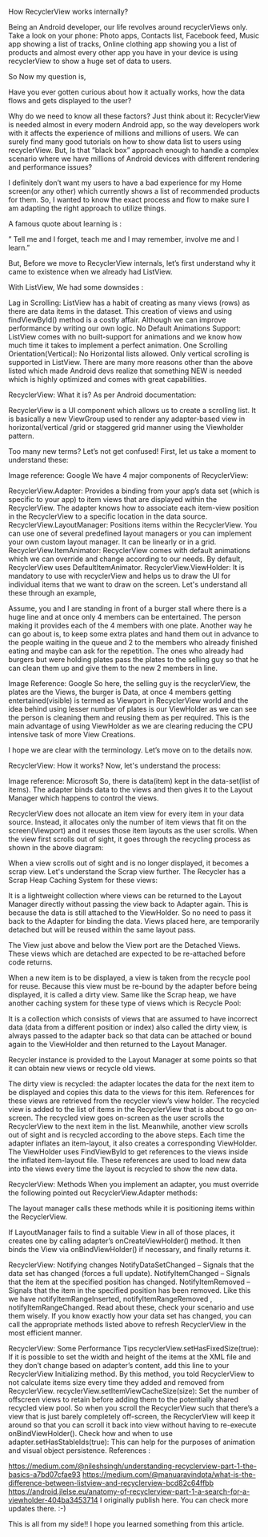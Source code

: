 How RecyclerView works internally?

Being an Android developer, our life revolves around recyclerViews only. Take a look on your phone: Photo apps, Contacts list, Facebook feed, Music app showing a list of tracks, Online clothing app showing you a list of products and almost every other app you have in your device is using recyclerView to show a huge set of data to users.

So Now my question is,

Have you ever gotten curious about how it actually works, how the data flows and gets displayed to the user?

Why do we need to know all these factors?
Just think about it: RecyclerView is needed almost in every modern Android app, so the way developers work with it affects the experience of millions and millions of users. We can surely find many good tutorials on how to show data list to users using recyclerView. But, Is that “black box” approach enough to handle a complex scenario where we have millions of Android devices with different rendering and performance issues?

I definitely don’t want my users to have a bad experience for my Home screen(or any other) which currently shows a list of recommended products for them. So, I wanted to know the exact process and flow to make sure I am adapting the right approach to utilize things.

A famous quote about learning is :

” Tell me and I forget, teach me and I may remember, involve me and I learn.”

But, Before we move to RecyclerView internals, let’s first understand why it came to existence when we already had ListView.

With ListView, We had some downsides :

Lag in Scrolling: ListView has a habit of creating as many views (rows) as there are data items in the dataset. This creation of views and using findViewById() method is a costly affair. Although we can improve performance by writing our own logic.
No Default Animations Support: ListView comes with no built-support for animations and we know how much time it takes to implement a perfect animation.
One Scrolling Orientation(Vertical): No Horizontal lists allowed. Only vertical scrolling is supported in ListView.
There are many more reasons other than the above listed which made Android devs realize that something NEW is needed which is highly optimized and comes with great capabilities.

RecyclerView: What it is?
As per Android documentation:

RecyclerView is a UI component which allows us to create a scrolling list. It is basically a new ViewGroup used to render any adapter-based view in horizontal/vertical /grid or staggered grid manner using the Viewholder pattern.

Too many new terms? Let’s not get confused! First, let us take a moment to understand these:


Image reference: Google
We have 4 major components of RecyclerView:

RecyclerView.Adapter: Provides a binding from your app’s data set (which is specific to your app) to item views that are displayed within the RecyclerView. The adapter knows how to associate each item-view position in the RecyclerView to a specific location in the data source.
RecyclerView.LayoutManager: Positions items within the RecyclerView. You can use one of several predefined layout managers or you can implement your own custom layout manager. It can be linearly or in a grid.
RecyclerView.ItemAnimator: RecyclerView comes with default animations which we can override and change according to our needs. By default, RecyclerView uses DefaultItemAnimator.
RecyclerView.ViewHolder: It is mandatory to use with recyclerView and helps us to draw the UI for individual items that we want to draw on the screen.
Let's understand all these through an example,

Assume, you and I are standing in front of a burger stall where there is a huge line and at once only 4 members can be entertained. The person making it provides each of the 4 members with one plate. Another way he can go about is, to keep some extra plates and hand them out in advance to the people waiting in the queue and 2 to the members who already finished eating and maybe can ask for the repetition. The ones who already had burgers but were holding plates pass the plates to the selling guy so that he can clean them up and give them to the new 2 members in line.


Image Reference: Google
So here, the selling guy is the recyclerView, the plates are the Views, the burger is Data, at once 4 members getting entertained(visible) is termed as Viewport in RecyclerView world and the idea behind using lesser number of plates is our ViewHolder as we can see the person is cleaning them and reusing them as per required. This is the main advantage of using ViewHolder as we are clearing reducing the CPU intensive task of more View Creations.

I hope we are clear with the terminology. Let’s move on to the details now.

RecyclerView: How it works?
Now, let's understand the process:


Image reference: Microsoft
So, there is data(item) kept in the data-set(list of items). The adapter binds data to the views and then gives it to the Layout Manager which happens to control the views.

RecyclerView does not allocate an item view for every item in your data source. Instead, it allocates only the number of item views that fit on the screen(Viewport) and it reuses those item layouts as the user scrolls. When the view first scrolls out of sight, it goes through the recycling process as shown in the above diagram:

When a view scrolls out of sight and is no longer displayed, it becomes a scrap view.
Let's understand the Scrap view further. The Recycler has a Scrap Heap Caching System for these views:

It is a lightweight collection where views can be returned to the Layout Manager directly without passing the view back to Adapter again. This is because the data is still attached to the ViewHolder. So no need to pass it back to the Adapter for binding the data.
Views placed here, are temporarily detached but will be reused within the same layout pass.

The View just above and below the View port are the Detached Views. These views which are detached are expected to be re-attached before code returns.

When a new item is to be displayed, a view is taken from the recycle pool for reuse. Because this view must be re-bound by the adapter before being displayed, it is called a dirty view.
Same like the Scrap heap, we have another caching system for these type of views which is Recycle Pool:

It is a collection which consists of views that are assumed to have incorrect data (data from a different position or index) also called the dirty view, is always passed to the adapter back so that data can be attached or bound again to the ViewHolder and then returned to the Layout Manager.

Recycler instance is provided to the Layout Manager at some points so that it can obtain new views or recycle old views.

The dirty view is recycled: the adapter locates the data for the next item to be displayed and copies this data to the views for this item. References for these views are retrieved from the recycler view’s view holder.
The recycled view is added to the list of items in the RecyclerView that is about to go on-screen.
The recycled view goes on-screen as the user scrolls the RecyclerView to the next item in the list. Meanwhile, another view scrolls out of sight and is recycled according to the above steps.
Each time the adapter inflates an item-layout, it also creates a corresponding ViewHolder. The ViewHolder uses FindViewById to get references to the views inside the inflated item-layout file. These references are used to load new data into the views every time the layout is recycled to show the new data.

RecyclerView: Methods
When you implement an adapter, you must override the following pointed out RecyclerView.Adapter methods:


The layout manager calls these methods while it is positioning items within the RecyclerView.

If LayoutManager fails to find a suitable View in all of those places, it creates one by calling adapter’s onCreateViewHolder() method. It then binds the View via onBindViewHolder() if necessary, and finally returns it.

RecyclerView: Notifying changes
NotifyDataSetChanged – Signals that the data set has changed (forces a full update).
NotifyItemChanged – Signals that the item at the specified position has changed.
NotifyItemRemoved – Signals that the item in the specified position has been removed.
Like this we have notifyItemRangeInserted, notifyItemRangeRemoved , notifyItemRangeChanged. Read about these, check your scenario and use them wisely. If you know exactly how your data set has changed, you can call the appropriate methods listed above to refresh RecyclerView in the most efficient manner.

RecyclerView: Some Performance Tips
recyclerView.setHasFixedSize(true): If it is possible to set the width and height of the items at the XML file and they don’t change based on adapter’s content, add this line to your RecyclerView Initializing method. By this method, you told RecyclerView to not calculate items size every time they added and removed from RecyclerView.
recyclerView.setItemViewCacheSize(size): Set the number of offscreen views to retain before adding them to the potentially shared recycled view pool. So when you scroll the RecyclerView such that there’s a view that is just barely completely off-screen, the RecyclerView will keep it around so that you can scroll it back into view without having to re-execute onBindViewHolder().
Check how and when to use adapter.setHasStableIds(true): This can help for the purposes of animation and visual object persistence.
References :

https://medium.com/@nileshsingh/understanding-recyclerview-part-1-the-basics-a7bd07cfae93
https://medium.com/@manuaravindpta/what-is-the-difference-between-listview-and-recyclerview-bcd82c64ffbb
https://android.jlelse.eu/anatomy-of-recyclerview-part-1-a-search-for-a-viewholder-404ba3453714
I originally publish here. You can check more updates there. :-)

This is all from my side!! I hope you learned something from this article.

